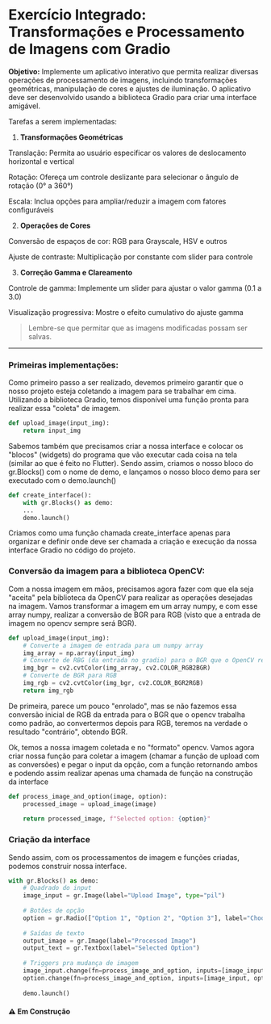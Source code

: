 # Exercício Integrado: Transformações e Processamento de Imagens com Gradio

**Objetivo:** Implemente um aplicativo interativo que permita realizar diversas operações de processamento de imagens, incluindo transformações geométricas, manipulação de cores e ajustes de iluminação. O aplicativo deve ser desenvolvido usando a biblioteca Gradio para criar uma interface amigável.

Tarefas a serem implementadas:

1. **Transformações Geométricas**

Translação: Permita ao usuário especificar os valores de deslocamento horizontal e vertical

Rotação: Ofereça um controle deslizante para selecionar o ângulo de rotação (0° a 360°)

Escala: Inclua opções para ampliar/reduzir a imagem com fatores configuráveis

2. **Operações de Cores**

Conversão de espaços de cor: RGB para Grayscale, HSV e outros

Ajuste de contraste: Multiplicação por constante com slider para controle

3. **Correção Gamma e Clareamento**

Controle de gamma: Implemente um slider para ajustar o valor gamma (0.1 a 3.0)

Visualização progressiva: Mostre o efeito cumulativo do ajuste gamma

> Lembre-se que permitar que as imagens modificadas possam ser salvas.

---
### Primeiras implementações:

Como primeiro passo a ser realizado, devemos primeiro garantir que o nosso projeto esteja coletando a imagem para se trabalhar em cima. Utilizando a biblioteca Gradio, temos disponível uma função pronta para realizar essa "coleta" de imagem.
```python 
def upload_image(input_img):
    return input_img
```

Sabemos também que precisamos criar a nossa interface e colocar os "blocos" (widgets) do programa que vão executar cada coisa na tela (similar ao que é feito no Flutter). Sendo assim, criamos o nosso bloco do gr.Blocks() com o nome de demo, e lançamos o nosso bloco demo para ser executado com o demo.launch()
```python 
def create_interface():
    with gr.Blocks() as demo:
    ...
    demo.launch()
```
Criamos como uma função chamada create_interface apenas para organizar e definir onde deve ser chamada a criação e execução da nossa interface Gradio no código do projeto.

### Conversão da imagem para a biblioteca OpenCV:
Com a nossa imagem em mãos, precisamos agora fazer com que ela seja "aceita" pela biblioteca da OpenCV para realizar as operações desejadas na imagem. Vamos transformar a imagem em um array numpy, e com esse array numpy, realizar a conversão de BGR para RGB (visto que a entrada de imagem no opencv sempre será BGR).
```python
def upload_image(input_img):
    # Converte a imagem de entrada para um numpy array
    img_array = np.array(input_img)
    # Converte de RBG (da entrada no gradio) para o BGR que o OpenCV recebe de entrada
    img_bgr = cv2.cvtColor(img_array, cv2.COLOR_RGB2BGR)
    # Converte de BGR para RGB
    img_rgb = cv2.cvtColor(img_bgr, cv2.COLOR_BGR2RGB)
    return img_rgb
```
De primeira, parece um pouco "enrolado", mas se não fazemos essa conversão inicial de RGB da entrada para o BGR que o opencv trabalha como padrão, ao convertermos depois para RGB, teremos na verdade o resultado "contrário", obtendo BGR.

Ok, temos a nossa imagem coletada e no "formato" opencv. Vamos agora criar nossa função para coletar a imagem (chamar a função de upload com as conversões) e pegar o input da opção, com a função retornando ambos e podendo assim realizar apenas uma chamada de função na construção da interface
```python
def process_image_and_option(image, option):
    processed_image = upload_image(image)
    
    return processed_image, f"Selected option: {option}"
```

### Criação da interface
Sendo assim, com os processamentos de imagem e funções criadas, podemos construir nossa interface.
```python
with gr.Blocks() as demo:
    # Quadrado do input
    image_input = gr.Image(label="Upload Image", type="pil")
        
    # Botões de opção
    option = gr.Radio(["Option 1", "Option 2", "Option 3"], label="Choose an option")
        
    # Saídas de texto
    output_image = gr.Image(label="Processed Image")
    output_text = gr.Textbox(label="Selected Option")
        
    # Triggers pra mudança de imagem
    image_input.change(fn=process_image_and_option, inputs=[image_input, option], outputs=[output_image, output_text])
    option.change(fn=process_image_and_option, inputs=[image_input, option], outputs=[output_image, output_text])
    
    demo.launch()
```
#### ⚠️ Em Construção